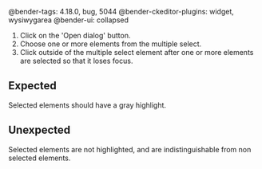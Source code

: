 @bender-tags: 4.18.0, bug, 5044
@bender-ckeditor-plugins: widget, wysiwygarea
@bender-ui: collapsed

1. Click on the 'Open dialog' button.
1. Choose one or more elements from the multiple select.
1. Click outside of the multiple select element after one or more elements are selected so that it loses focus.

## Expected

Selected elements should have a gray highlight.

## Unexpected

Selected elements are not highlighted, and are indistinguishable from non selected elements.
